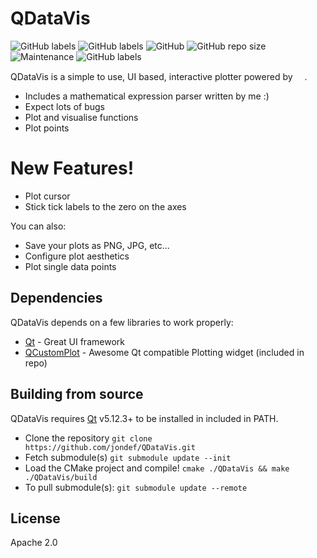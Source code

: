 # QDataVis

![GitHub labels](https://img.shields.io/badge/Version-v1.0.0-blue)
![GitHub labels](https://img.shields.io/badge/Language-C++-orange)
![GitHub](https://img.shields.io/github/license/jondef/QDataVis)
![GitHub repo size](https://img.shields.io/github/repo-size/jondef/QDataVis)
![Maintenance](https://img.shields.io/maintenance/yes/2019)
![GitHub labels](https://img.shields.io/badge/Ask%20me-anything-blue)

QDataVis is a simple to use, UI based, interactive plotter powered by <img src="https://cdn2.hubspot.net/hubfs/149513/Qt2017TemporaryImagesWebsite/qt_logo_with_text_green_rgb.png" height="15"/>.
 
  - Includes a mathematical expression parser written by me :)
  - Expect lots of bugs
  - Plot and visualise functions
  - Plot points

# New Features!
  - Plot cursor
  - Stick tick labels to the zero on the axes


You can also:
  - Save your plots as PNG, JPG, etc...
  - Configure plot aesthetics
  - Plot single data points


Dependencies
---------
QDataVis depends on a few libraries to work properly:

* [Qt] - Great UI framework
* [QCustomPlot] - Awesome Qt compatible Plotting widget (included in repo)


Building from source
-------
QDataVis requires [Qt] v5.12.3+ to be installed in included in PATH.

 * Clone the repository `git clone https://github.com/jondef/QDataVis.git`
 * Fetch submodule(s) `git submodule update --init`
 * Load the CMake project and compile! `cmake ./QDataVis && make ./QDataVis/build`
 * To pull submodule(s): `git submodule update --remote`


License
----
Apache 2.0

[//]: # (comment?)
   [Qt]: <https://www.qt.io/>
   [QCustomPlot]: <https://www.qcustomplot.com/>
